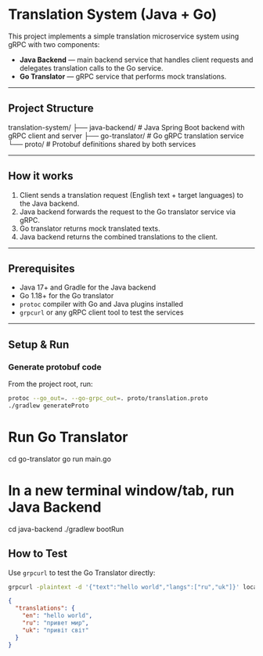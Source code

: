 # Translation System (Java + Go)

This project implements a simple translation microservice system using gRPC with two components:

- **Java Backend** — main backend service that handles client requests and delegates translation calls to the Go service.
- **Go Translator** — gRPC service that performs mock translations.

---

## Project Structure

translation-system/
├── java-backend/ # Java Spring Boot backend with gRPC client and server
├── go-translator/ # Go gRPC translation service
└── proto/ # Protobuf definitions shared by both services


---

## How it works

1. Client sends a translation request (English text + target languages) to the Java backend.
2. Java backend forwards the request to the Go translator service via gRPC.
3. Go translator returns mock translated texts.
4. Java backend returns the combined translations to the client.

---

## Prerequisites

- Java 17+ and Gradle for the Java backend
- Go 1.18+ for the Go translator
- `protoc` compiler with Go and Java plugins installed
- `grpcurl` or any gRPC client tool to test the services

---

## Setup & Run

### Generate protobuf code

From the project root, run:

```bash
protoc --go_out=. --go-grpc_out=. proto/translation.proto
./gradlew generateProto
```

# Run Go Translator
cd go-translator
go run main.go

# In a new terminal window/tab, run Java Backend
cd java-backend
./gradlew bootRun

## How to Test

Use `grpcurl` to test the Go Translator directly:

```bash
grpcurl -plaintext -d '{"text":"hello world","langs":["ru","uk"]}' localhost:6565 translator.TranslatorService/Translate
```
```json
{
  "translations": {
    "en": "hello world",
    "ru": "привет мир",
    "uk": "привіт світ"
  }
}
```
